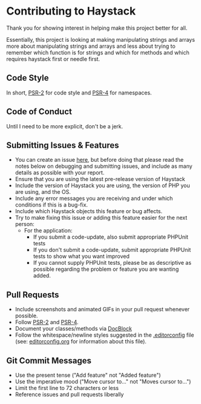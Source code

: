 # Contributing to Haystack

Thank you for showing interest in helping make this project better for all.

Essentially, this project is looking at making manipulating strings and arrays more about manipulating strings and arrays and less about trying to remember which function is for strings and which for methods and which requires haystack first or needle first.

## Code Style
In short, [PSR-2](https://github.com/php-fig/fig-standards/blob/master/accepted/PSR-2-coding-style-guide.md) for code style and [PSR-4](https://github.com/php-fig/fig-standards/blob/master/accepted/PSR-4-autoloader.md) for namespaces.

## Code of Conduct
Until I need to be more explicit, don't be a jerk.

## Submitting Issues & Features
* You can create an issue [here](https://github.com/ericpoe/haystack/issues/new), but
  before doing that please read the notes below on debugging and submitting issues,
  and include as many details as possible with your report.
* Ensure that you are using the latest pre-release version of Haystack
* Include the version of Haystack you are using, the version of PHP you are using, and the OS.
* Include any error messages you are receiving and under which conditions if this is a bug-fix.
* Include which Haystack objects this feature or bug affects.
* Try to make fixing this issue or adding this feature easier for the next person:
  * For the application:
    * If you submit a code-update, also submit appropriate PHPUnit tests
    * If you don't submit a code-update, submit appropriate PHPUnit tests to show what you want improved
    * If you cannot supply PHPUnit tests, please be as descriptive as possible regarding the problem or feature you are wanting added.

## Pull Requests
* Include screenshots and animated GIFs in your pull request whenever possible.
* Follow [PSR-2](https://github.com/php-fig/fig-standards/blob/master/accepted/PSR-2-coding-style-guide.md) and [PSR-4](https://github.com/php-fig/fig-standards/blob/master/accepted/PSR-4-autoloader.md).
* Document your classes/methods via [DocBlock](http://www.phpdoc.org/docs/latest/guides/docblocks.html)
* Follow the whitespace/newline styles suggested in the [.editorconfig](.editorconfig) file (see: [editorconfig.org](http://editorconfig.org/) for information about this file).

## Git Commit Messages
* Use the present tense ("Add feature" not "Added feature")
* Use the imperative mood ("Move cursor to..." not "Moves cursor to...")
* Limit the first line to 72 characters or less
* Reference issues and pull requests liberally